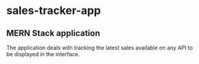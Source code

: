 # sales-tracker-app
## MERN Stack application
The application deals with tracking the latest sales available on any API to be displayed in the interface.
